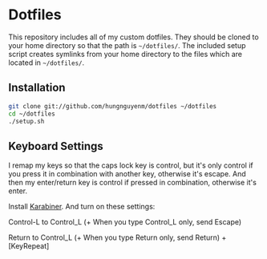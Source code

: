 # Dotfiles

This repository includes all of my custom dotfiles.  They should be cloned to your home directory so that the path is `~/dotfiles/`.  The included setup script creates symlinks from your home directory to the files which are located in `~/dotfiles/`.

## Installation
``` bash
git clone git://github.com/hungnguyenm/dotfiles ~/dotfiles
cd ~/dotfiles
./setup.sh
```

## Keyboard Settings

I remap my keys so that the caps lock key is control, but it's only control if you press it in combination with another key, otherwise it's escape. And then my enter/return key is control if pressed in combination, otherwise it's enter.

Install [Karabiner](https://github.com/tekezo/Karabiner). And turn on these settings:

Control-L to Control_L (+ When you type Control_L only, send Escape)

Return to Control_L (+ When you type Return only, send Return) + [KeyRepeat]
